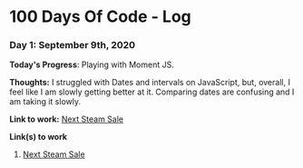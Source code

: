 # 100 Days Of Code - Log

### Day 1: September 9th, 2020

**Today's Progress**: Playing with Moment JS.

**Thoughts:** I struggled with Dates and intervals on JavaScript, but, overall, I feel like I am slowly getting better at it. Comparing dates are confusing and I am taking it slowly.

**Link to work:** [Next Steam Sale](https://codesandbox.io/s/next-steam-sale-fq8gw)

**Link(s) to work**
1. [Next Steam Sale](https://codesandbox.io/s/next-steam-sale-fq8gw)
